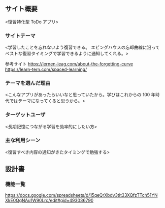 # <Relearn>

## サイト概要

<復習特化型 ToDo アプリ>

### サイトテーマ

<学習したことを忘れないよう復習できる。
エビングハウスの忘却曲線に沿ってベストな復習タイミングで学習できるように通知してくれる。>

参考サイト
https://lernen-leag.com/about-the-forgetting-curve
https://learn-tern.com/spaced-learning/

### テーマを選んだ理由

<こんなアプリがあったらいいなと思っていたから。学びはこれからの 100 年時代ではテーマになってくると思うから。>

### ターゲットユーザ

<長期記憶につながる学習を効率的にしたい方>

### 主な利用シーン

<復習すべき内容の通知がきたタイミングで勉強する>

## 設計書

### 機能一覧

<https://docs.google.com/spreadsheets/d/15qeQrXbdv3tIt33XQfzTTch51YNXkE0QgNAu1W90Lrc/edit#gid=493036790>
